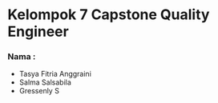# Kelompok 7 Capstone Quality Engineer

### Nama    :
- Tasya Fitria Anggraini
- Salma Salsabila
- Gressenly S
